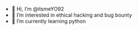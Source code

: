 - 👋 Hi, I’m @itsmeYO92
- 👀 I’m interested in ethical hacking and bug bounty
- 🌱 I’m currently learning python


<!---
itsmeYO92/itsmeYO92 is a ✨ special ✨ repository because its `README.md` (this file) appears on your GitHub profile.
You can click the Preview link to take a look at your changes.
--->
